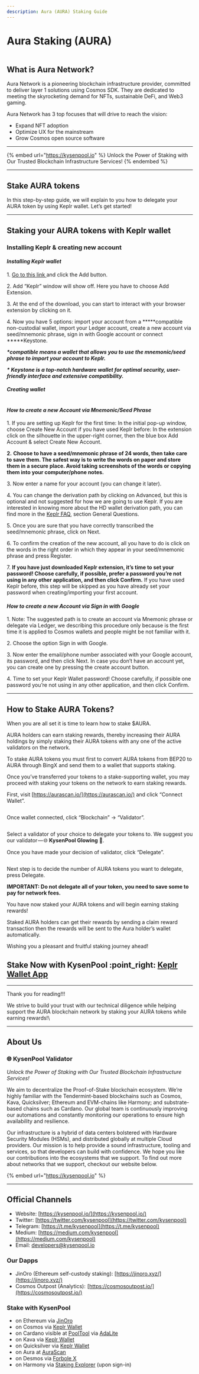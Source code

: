 ```yaml
---
description: Aura (AURA) Staking Guide
---
```


# Aura Staking (AURA)

<figure><img src="https://cdn-images-1.medium.com/max/1600/1*WRU2vnYUkXzmrgAUOPKrew.jpeg" alt=""><figcaption></figcaption></figure>

## **What is Aura Network?**

Aura Network is a pioneering blockchain infrastructure provider, committed to deliver layer 1 solutions using Cosmos SDK. They are dedicated to meeting the skyrocketing demand for NFTs, sustainable DeFi, and Web3 gaming.

Aura Network has 3 top focuses that will drive to reach the vision:

* Expand NFT adoption
* Optimize UX for the mainstream
* Grow Cosmos open source software

***

{% embed url="https://kysenpool.io" %}
Unlock the Power of Staking with Our Trusted Blockchain Infrastructure Services!
{% endembed %}

***

## **Stake AURA tokens**

In this step-by-step guide, we will explain to you how to delegate your AURA token by using Keplr wallet. Let’s get started!

***

## Staking your AURA tokens with Keplr wallet

### **Installing Keplr & creating new account**

#### _**Installing Keplr wallet**_

1\. [Go to this link ](https://chrome.google.com/webstore/detail/keplr/dmkamcknogkgcdfhhbddcghachkejeap?hl=en)and click the Add button.

2\. Add “Keplr” window will show off. Here you have to choose Add Extension.

3\. At the end of the download, you can start to interact with your browser extension by clicking on it.

4\. Now you have 5 options: import your account from a **\***compatible non-custodial wallet, import your Ledger account, create a new account via seed/mnemonic phrase, sign in with Google account or connect **\***Keystone.

_**\*compatible means a wallet that allows you to use the mnemonic/seed phrase to import your account to Keplr.**_

_**\* Keystone is a top-notch hardware wallet for optimal security, user-friendly interface and extensive compatibility.**_

#### _**Creating wallet**_

<figure><img src="https://cdn-images-1.medium.com/max/1600/1*KPRkBi6--ExuPQRHbnM_Ag.png" alt=""><figcaption></figcaption></figure>

#### _**How to create a new Account via Mnemonic/Seed Phrase**_

1\. If you are setting up Keplr for the first time: In the initial pop-up window, choose Create New Account if you have used Keplr before: In the extension click on the silhouette in the upper-right corner, then the blue box Add Account & select Create New Account.

**2.** **Choose to have a seed/mnemonic phrase of 24 words, then take care to save them. The safest way is to write the words on paper and store them in a secure place. Avoid taking screenshots of the words or copying them into your computer/phone notes.**

3\. Now enter a name for your account (you can change it later).

4\. You can change the derivation path by clicking on Advanced, but this is optional and not suggested for how we are going to use Keplr. If you are interested in knowing more about the HD wallet derivation path, you can find more in the [Keplr FAQ](https://faq.keplr.app/), section General Questions.

5\. Once you are sure that you have correctly transcribed the seed/mnemonic phrase, click on Next.

6\. To confirm the creation of the new account, all you have to do is click on the words in the right order in which they appear in your seed/mnemonic phrase and press Register.

7\. **If you have just downloaded Keplr extension, it’s time to set your password! Choose carefully, if possible, prefer a password you’re not using in any other application, and then click Confirm.** If you have used Keplr before, this step will be skipped as you have already set your password when creating/importing your first account.

#### _**How to create a new Account via Sign in with Google**_

1\. Note: The suggested path is to create an account via Mnemonic phrase or delegate via Ledger, we describing this procedure only because is the first time it is applied to Cosmos wallets and people might be not familiar with it.

2\. Choose the option Sign in with Google.

3\. Now enter the email/phone number associated with your Google account, its password, and then click Next. In case you don’t have an account yet, you can create one by pressing the create account button.

4\. Time to set your Keplr Wallet password! Choose carefully, if possible one password you’re not using in any other application, and then click Confirm.

***

## **How to Stake AURA Tokens?**

When you are all set it is time to learn how to stake $AURA.

AURA holders can earn staking rewards, thereby increasing their AURA holdings by simply staking their AURA tokens with any one of the active validators on the network.

To stake AURA tokens you must first to convert AURA tokens from BEP20 to AURA through BingX and send them to a wallet that supports staking.

Once you’ve transferred your tokens to a stake-supporting wallet, you may proceed with staking your tokens on the network to earn staking rewards.

First, visit [https://aurascan.io/](https://aurascan.io/) and click “Connect Wallet”.

<figure><img src="https://cdn-images-1.medium.com/max/1600/1*91h9l1EV0W80ymxVJIeSqA.png" alt=""><figcaption></figcaption></figure>

Once wallet connected, click “Blockchain” → “Validator”.

<figure><img src="https://cdn-images-1.medium.com/max/1600/1*yPm1aauROSbrQqsKud-dyw.png" alt=""><figcaption></figcaption></figure>

Select a validator of your choice to delegate your tokens to. We suggest you our validator — 🌐 **KysenPool Glowing** 🌟.

Once you have made your decision of validator, click “Delegate”.

<figure><img src="https://cdn-images-1.medium.com/max/1600/1*GxWFOh_uQvuhblJBRaq3-Q.png" alt=""><figcaption></figcaption></figure>

Next step is to decide the number of AURA tokens you want to delegate, press Delegate.

**IMPORTANT: Do not delegate all of your token, you need to save some to pay for network fees.**

You have now staked your AURA tokens and will begin earning staking rewards!

Staked AURA holders can get their rewards by sending a claim reward transaction then the rewards will be sent to the Aura holder’s wallet automatically.

Wishing you a pleasant and fruitful staking journey ahead!

## **Stake Now with KysenPool** :point\_right: [**Keplr Wallet App**](https://aurascan.io/validators/auravaloper1se04rpyxc9tmphuq8ewr747ds77jhv48s7hl42)

***

Thank you for reading!!!

We strive to build your trust with our technical diligence while helping support the AURA blockchain network by staking your AURA tokens while earning rewards!\


***

## About Us

### 🌐 KysenPool Validator

_Unlock the Power of Staking with Our Trusted Blockchain Infrastructure Services!_

We aim to decentralize the Proof-of-Stake blockchain ecosystem. We’re highly familiar with the Tendermint-based blockchains such as Cosmos, Kava, Quicksilver; Ethereum and EVM-chains like Harmony; and substrate-based chains such as Cardano. Our global team is continuously improving our automations and constantly monitoring our operations to ensure high availability and resilience.

Our infrastructure is a hybrid of data centers bolstered with Hardware Security Modules (HSMs), and distributed globally at multiple Cloud providers. Our mission is to help provide a sound infrastructure, tooling and services, so that developers can build with confidence. We hope you like our contributions into the ecosystems that we support. To find out more about networks that we support, checkout our website below.

{% embed url="https://kysenpool.io" %}

***

## **Official Channels**

* Website: [https://kysenpool.io/](https://kysenpool.io/)
* Twitter: [https://twitter.com/kysenpool](https://twitter.com/kysenpool)
* Telegram: [https://t.me/kysenpool](https://t.me/kysenpool)
* Medium: [https://medium.com/kysenpool](https://medium.com/kysenpool)
* Email: [developers@kysenpool.io](mailto:developers@kysenpool.io)

### **Our Dapps**

* JinOro (Ethereum self-custody staking): [https://jinoro.xyz/](https://jinoro.xyz/)
* Cosmos Outpost (Analytics):  [https://cosmosoutpost.io/](https://cosmosoutpost.io/)

### Stake with KysenPool <a href="#fd61" id="fd61"></a>

* on Ethereum via [JinOro](https://www.jinoro.xyz/staking)
* on Cosmos via [Keplr Wallet](https://wallet.keplr.app/chains/cosmos-hub?modal=validator\&chain=cosmoshub-4\&validator\_address=cosmosvaloper146kwpzhmleafmhtaxulfptyhnvwxzlvm87hwnm)
* on Cardano visible at [PoolTool](https://pooltool.io/pool/490353aa6b85efb28922acd9e0ee1dcf6d0c269b9f0583718b0274ba/delegators) via [AdaLite](https://adalite.io/)
* on Kava via [Keplr Wallet](https://wallet.keplr.app/chains/kava?modal=validator\&chain=kava\_2222-10\&validator\_address=kavavaloper1rpwemvmt3sex4d8qt4menglfx9rhl0x3py69wj)
* on Quicksilver via [Keplr Wallet](https://wallet.keplr.app/chains/quicksilver?modal=validator\&chain=quicksilver-2\&validator\_address=quickvaloper1s64h9vqlnrue4d9s3y0825tdes59mgg8wwezt0)
* on Aura at [AuraScan](https://aurascan.io/validators/auravaloper1se04rpyxc9tmphuq8ewr747ds77jhv48s7hl42)
* on Desmos via [Forbole X](https://medium.com/kysenpool/how-to-delegate-your-tokens-on-forbole-x-874ea383f383)
* on Harmony via [Staking Explorer](https://staking.harmony.one/validators/mainnet/one1ctwewx0pmg8k0tc8vnx4guyq9jm7dwz5k98tlm) (upon sign-in)
